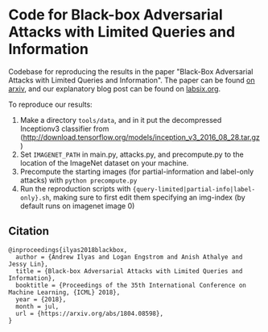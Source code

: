 # Code for Black-box Adversarial Attacks with Limited Queries and Information
Codebase for reproducing the results in the paper "Black-Box Adversarial Attacks with Limited Queries and Information". The paper can be found [on arxiv](http://arxiv.org/abs/1804.08598), and our explanatory blog post can be found on [labsix.org](http://labsix.org).

To reproduce our results:

1. Make a directory `tools/data`, and in it put the decompressed Inceptionv3 classifier from (http://download.tensorflow.org/models/inception_v3_2016_08_28.tar.gz)
2. Set `IMAGENET_PATH` in main.py, attacks.py, and precompute.py to the location of the ImageNet dataset on your machine.
3. Precompute the starting images (for partial-information and label-only attacks) with `python precompute.py`
4. Run the reproduction scripts with `{query-limited|partial-info|label-only}.sh`, making sure to first edit them specifying an img-index (by default runs on imagenet image 0)

## Citation
```
@inproceedings{ilyas2018blackbox,
  author = {Andrew Ilyas and Logan Engstrom and Anish Athalye and Jessy Lin},
  title = {Black-box Adversarial Attacks with Limited Queries and Information},
  booktitle = {Proceedings of the 35th International Conference on Machine Learning, {ICML} 2018},
  year = {2018},
  month = jul,
  url = {https://arxiv.org/abs/1804.08598},
}
```
